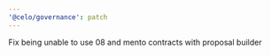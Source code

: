 ```yaml
---
'@celo/governance': patch
---
```


Fix being unable to use 08 and mento contracts with proposal builder
